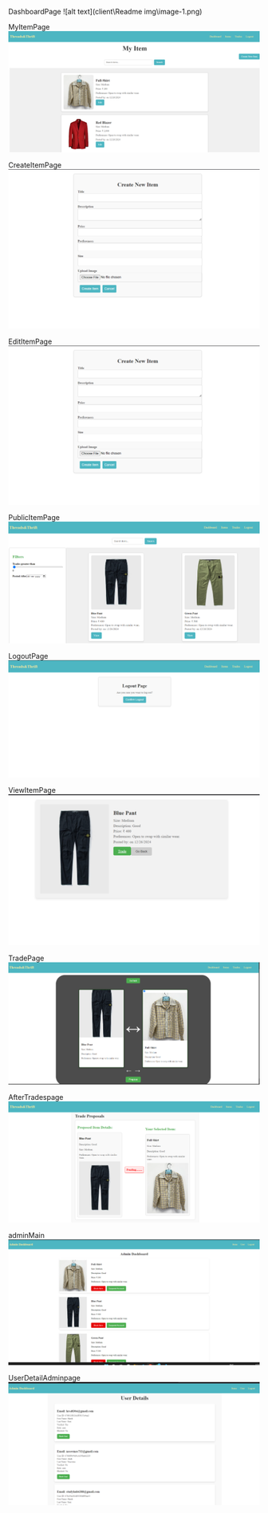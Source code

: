 DashboardPage
![alt text](client\Readme img\image-1.png)

MyItemPage
![alt text](image-1.png)

CreateItemPage
![alt text](image-2.png)

EditItemPage
![alt text](image-3.png)

PublicItemPage
![alt text](image-4.png)

LogoutPage
![alt text](image-5.png)

ViewItemPage
![alt text](image-6.png)

TradePage
![alt text](image-7.png)

AfterTradespage
![alt text](image-8.png)

adminMain
![alt text](image-9.png)

UserDetailAdminpage
![alt text](image-10.png)